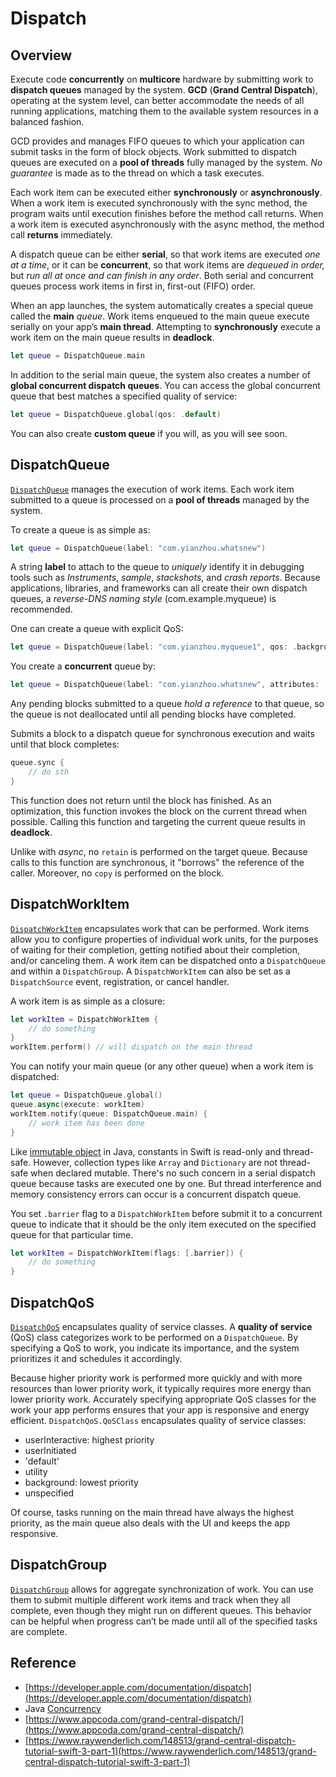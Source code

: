 # Dispatch

## Overview

Execute code **concurrently** on **multicore** hardware by submitting work to **dispatch queues** managed by the system. **GCD** \(**Grand Central Dispatch**\), operating at the system level, can better accommodate the needs of all running applications, matching them to the available system resources in a balanced fashion.

GCD provides and manages FIFO queues to which your application can submit tasks in the form of block objects. Work submitted to dispatch queues are executed on a **pool of threads** fully managed by the system. _No guarantee_ is made as to the thread on which a task executes.

Each work item can be executed either **synchronously** or **asynchronously**. When a work item is executed synchronously with the sync method, the program waits until execution finishes before the method call returns. When a work item is executed asynchronously with the async method, the method call **returns** immediately.

A dispatch queue can be either **serial**, so that work items are executed _one at a time_, or it can be **concurrent**, so that work items are _dequeued in order,_ but _run all at once and can finish in any order_. Both serial and concurrent queues process work items in first in, first-out \(FIFO\) order.

When an app launches, the system automatically creates a special queue called the **main** _queue_. Work items enqueued to the main queue execute serially on your app’s **main thread**. Attempting to **synchronously** execute a work item on the main queue results in **deadlock**.

```swift
let queue = DispatchQueue.main
```

In addition to the serial main queue, the system also creates a number of **global concurrent dispatch queues**. You can access the global concurrent queue that best matches a specified quality of service:

```swift
let queue = DispatchQueue.global(qos: .default)
```

You can also create **custom queue** if you will, as you will see soon.

## DispatchQueue

[`DispatchQueue`](https://developer.apple.com/documentation/dispatch/dispatchqueue) manages the execution of work items. Each work item submitted to a queue is processed on a **pool of threads** managed by the system.

To create a queue is as simple as:

```swift
let queue = DispatchQueue(label: "com.yianzhou.whatsnew")
```

A string **label** to attach to the queue to _uniquely_ identify it in debugging tools such as _Instruments_, _sample_, _stackshots_, and _crash reports_. Because applications, libraries, and frameworks can all create their own dispatch queues, a _reverse-DNS naming style_ \(com.example.myqueue\) is recommended.

One can create a queue with explicit QoS:

```swift
let queue = DispatchQueue(label: "com.yianzhou.myqueue1", qos: .background)
```

You create a **concurrent** queue by:

```swift
let queue = DispatchQueue(label: "com.yianzhou.whatsnew", attributes: .concurrent)
```

Any pending blocks submitted to a queue _hold a reference_ to that queue, so the queue is not deallocated until all pending blocks have completed.

Submits a block to a dispatch queue for synchronous execution and waits until that block completes:

```swift
queue.sync {
    // do sth
}
```

This function does not return until the block has finished. As an optimization, this function invokes the block on the current thread when possible. Calling this function and targeting the current queue results in **deadlock**.

Unlike with _async_, no `retain` is performed on the target queue. Because calls to this function are synchronous, it "borrows" the reference of the caller. Moreover, no `copy` is performed on the block.

## DispatchWorkItem

[`DispatchWorkItem`](https://developer.apple.com/documentation/dispatch/dispatchworkitem) encapsulates work that can be performed. Work items allow you to configure properties of individual work units, for the purposes of waiting for their completion, getting notified about their completion, and/or canceling them. A work item can be dispatched onto a `DispatchQueue` and within a `DispatchGroup`. A `DispatchWorkItem` can also be set as a `DispatchSource` event, registration, or cancel handler.

A work item is as simple as a closure:

```swift
let workItem = DispatchWorkItem {
    // do something
}
workItem.perform() // will dispatch on the main thread
```

You can notify your main queue \(or any other queue\) when a work item is dispatched:

```swift
let queue = DispatchQueue.global()
queue.async(execute: workItem)
workItem.notify(queue: DispatchQueue.main) {
    // work item has been done
}
```

Like [immutable object](../../java/concurrency.md#immutable-objects) in Java, constants in Swift is read-only and thread-safe. However, collection types like `Array` and `Dictionary` are not thread-safe when declared mutable. There's no such concern in a serial dispatch queue because tasks are executed one by one. But thread interference and memory consistency errors can occur is a concurrent dispatch queue.

You set `.barrier` flag to a `DispatchWorkItem` before submit it to a concurrent queue to indicate that it should be the only item executed on the specified queue for that particular time.

```swift
let workItem = DispatchWorkItem(flags: [.barrier]) {
    // do something
}
```

## DispatchQoS

[`DispatchQoS`](https://developer.apple.com/documentation/dispatch/dispatchqos) encapsulates quality of service classes. A **quality of service** \(QoS\) class categorizes work to be performed on a `DispatchQueue`. By specifying a QoS to work, you indicate its importance, and the system prioritizes it and schedules it accordingly.

Because higher priority work is performed more quickly and with more resources than lower priority work, it typically requires more energy than lower priority work. Accurately specifying appropriate QoS classes for the work your app performs ensures that your app is responsive and energy efficient. `DispatchQoS.QoSClass` encapsulates quality of service classes: 

* userInteractive: highest priority
* userInitiated
* 'default'
* utility
* background: lowest priority
* unspecified

Of course, tasks running on the main thread have always the highest priority, as the main queue also deals with the UI and keeps the app responsive.

## DispatchGroup

[`DispatchGroup`](https://developer.apple.com/documentation/dispatch/dispatchgroup) allows for aggregate synchronization of work. You can use them to submit multiple different work items and track when they all complete, even though they might run on different queues. This behavior can be helpful when progress can’t be made until all of the specified tasks are complete.

## Reference

* [https://developer.apple.com/documentation/dispatch](https://developer.apple.com/documentation/dispatch)
* Java [Concurrency](../../java/concurrency.md)
* [https://www.appcoda.com/grand-central-dispatch/](https://www.appcoda.com/grand-central-dispatch/)
* [https://www.raywenderlich.com/148513/grand-central-dispatch-tutorial-swift-3-part-1](https://www.raywenderlich.com/148513/grand-central-dispatch-tutorial-swift-3-part-1)

